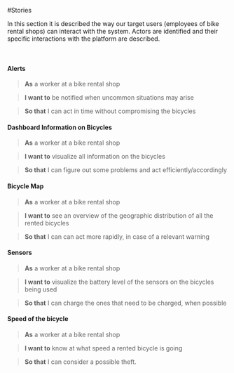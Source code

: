 #Stories

In this section it is described the way our target users (employees of bike rental shops) can interact with the system. Actors are identified and their specific interactions with the platform are described.

<br>

#### Alerts

> **As** a worker at a bike rental shop

> **I want to** be notified when uncommon situations may arise

> **So that** I can act in time without compromising the bicycles

#### Dashboard Information on Bicycles

> **As** a worker at a bike rental shop

> **I want to** visualize all information on the bicycles

> **So that** I can figure out some problems and act efficiently/accordingly

#### Bicycle Map

> **As** a worker at a bike rental shop

> **I want to** see an overview of the geographic distribution of all the rented bicycles

> **So that** I can can act more rapidly, in case of a relevant warning

#### Sensors

> **As** a worker at a bike rental shop

> **I want to** visualize the battery level of the sensors on the bicycles being used

> **So that** I can charge the ones that need to be charged, when possible

#### Speed of the bicycle

> **As** a worker at a bike rental shop

> **I want to** know at what speed a rented bicycle is going

>**So that** I can consider a possible theft.